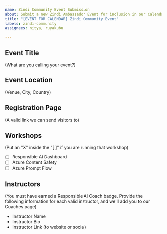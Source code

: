 ```yaml
---
name: Zindi Community Event Submission
about: Submit a new Zindi Ambassador Event for inclusion in our Calendar
title: "[EVENT FOR CALENDAR] Zindi Community Event"
labels: zindi-community
assignees: nitya, ruyakubu

---
```


<!-- Fill in the following details and submit as an Issue -->

## Event Title
(What are you calling your event?)

## Event Location
(Venue, City, Country)

## Registration Page
(A valid link we can send visitors to)

## Workshops 
(Put an "X" inside the "[ ]" if you are running that workshop)
- [ ] Responsible AI Dashboard
- [ ] Azure Content Safety
- [ ] Azure Prompt Flow

## Instructors
(You must have earned a Responsible AI Coach badge. Provide the following information for each valid instructor, and we'll add you to our Coaches page)
- Instructor Name
- Instructor Bio
- Instructor Link (to website or social)
